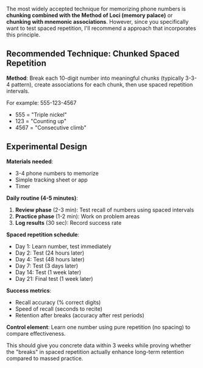 The most widely accepted technique for memorizing phone numbers is **chunking combined with the Method of Loci (memory palace)** or **chunking with mnemonic associations**. However, since you specifically want to test spaced repetition, I'll recommend a approach that incorporates this principle.

## Recommended Technique: Chunked Spaced Repetition

**Method**: Break each 10-digit number into meaningful chunks (typically 3-3-4 pattern), create associations for each chunk, then use spaced repetition intervals.

For example: 555-123-4567
- 555 = "Triple nickel" 
- 123 = "Counting up"
- 4567 = "Consecutive climb"

## Experimental Design

**Materials needed**: 
- 3-4 phone numbers to memorize
- Simple tracking sheet or app
- Timer

**Daily routine (4-5 minutes)**:
1. **Review phase** (2-3 min): Test recall of numbers using spaced intervals
2. **Practice phase** (1-2 min): Work on problem areas
3. **Log results** (30 sec): Record success rate

**Spaced repetition schedule**:
- Day 1: Learn number, test immediately
- Day 2: Test (24 hours later)
- Day 4: Test (48 hours later) 
- Day 7: Test (3 days later)
- Day 14: Test (1 week later)
- Day 21: Final test (1 week later)

**Success metrics**:
- Recall accuracy (% correct digits)
- Speed of recall (seconds to recite)
- Retention after breaks (accuracy after rest periods)

**Control element**: Learn one number using pure repetition (no spacing) to compare effectiveness.

This should give you concrete data within 3 weeks while proving whether the "breaks" in spaced repetition actually enhance long-term retention compared to massed practice.